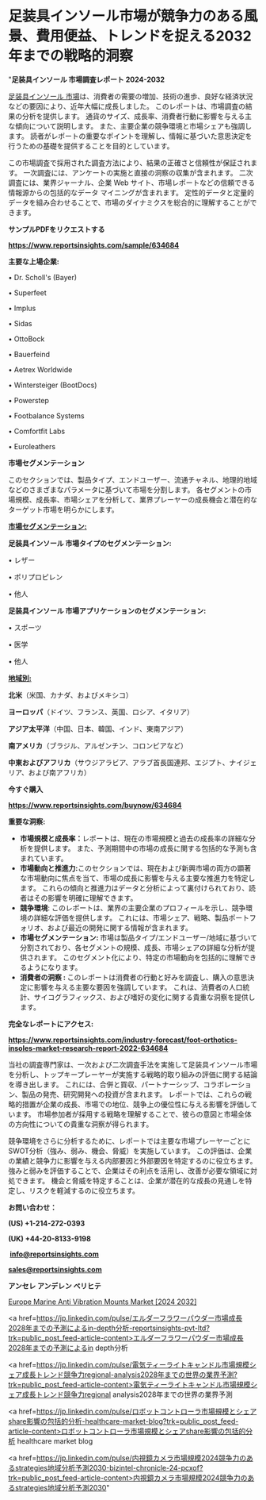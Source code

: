 # 足装具インソール市場が競争力のある風景、費用便益、トレンドを捉える2032年までの戦略的洞察

"<strong>足装具インソール 市場調査レポート 2024-2032</strong>

<a href=https://www.reportsinsights.com/sample/634684>足装具インソール 市場</a>は、消費者の需要の増加、技術の進歩、良好な経済状況などの要因により、近年大幅に成長しました。 このレポートは、市場調査の結果の分析を提供します。 通貨のサイズ、成長率、消費者行動に影響を与える主な傾向について説明します。 また、主要企業の競争環境と市場シェアも強調します。 読者がレポートの重要なポイントを理解し、情報に基づいた意思決定を行うための基礎を提供することを目的としています。

この市場調査で採用された調査方法により、結果の正確さと信頼性が保証されます。 一次調査には、アンケートの実施と直接の洞察の収集が含まれます。 二次調査には、業界ジャーナル、企業 Web サイト、市場レポートなどの信頼できる情報源からの包括的なデータ マイニングが含まれます。 定性的データと定量的データを組み合わせることで、市場のダイナミクスを総合的に理解することができます。

<strong><b>サンプルPDFをリクエストする</b></strong>

<a href=https://www.reportsinsights.com/sample/634684><strong><u>https://www.reportsinsights.com/sample/634684</u></strong></a>

<strong>主要な上場企業:</strong>

• Dr. Scholl's (Bayer)

• Superfeet

• Implus

• Sidas

• OttoBock

• Bauerfeind

• Aetrex Worldwide

• Wintersteiger (BootDocs)

• Powerstep

• Footbalance Systems

• Comfortfit Labs

• Euroleathers

<strong>市場セグメンテーション</strong>

このセクションでは、製品タイプ、エンドユーザー、流通チャネル、地理的地域などのさまざまなパラメータに基づいて市場を分割します。 各セグメントの市場規模、成長率、市場シェアを分析して、業界プレーヤーの成長機会と潜在的なターゲット市場を明らかにします。

<strong><u>市場セグメンテーション</u></strong><strong><u>:</u></strong>

<strong>足装具インソール 市場タイプのセグメンテーション:</strong>

• レザー

• ポリプロピレン

• 他人

<strong>足装具インソール 市場アプリケーションのセグメンテーション:</strong>

• スポーツ

• 医学

• 他人

<strong><u>地域別</u></strong><strong><u>:</u></strong>

<strong>北米</strong>（米国、カナダ、およびメキシコ）

<strong>ヨーロッパ</strong>（ドイツ、フランス、英国、ロシア、イタリア）

<strong>アジア太平洋</strong>（中国、日本、韓国、インド、東南アジア）

<strong>南アメリカ</strong>（ブラジル、アルゼンチン、コロンビアなど）

<strong>中東およびアフリカ</strong>（サウジアラビア、アラブ首長国連邦、エジプト、ナイジェリア、および南アフリカ）

<strong>今すぐ購入</strong>

<a href=https://www.reportsinsights.com/buynow/634684><strong><u>https://www.reportsinsights.com/buynow/634684</u></strong></a>

<strong>重要な洞察:</strong>
<ul>
  <li><strong>市場規模と成長率：</strong>レポートは、現在の市場規模と過去の成長率の詳細な分析を提供します。 また、予測期間中の市場の成長に関する包括的な予測も含まれています。</li>
  <li><strong>市場動向と推進力:</strong>このセクションでは、現在および新興市場の両方の顕著な市場動向に焦点を当て、市場の成長に影響を与える主要な推進力を特定します。 これらの傾向と推進力はデータと分析によって裏付けられており、読者はその影響を明確に理解できます。</li>
  <li><strong>競争環境</strong>: このレポートは、業界の主要企業のプロフィールを示し、競争環境の詳細な評価を提供します。 これには、市場シェア、戦略、製品ポートフォリオ、および最近の開発に関する情報が含まれます。</li>
  <li><strong>市場セグメンテーション: </strong>市場は製品タイプ/エンドユーザー/地域に基づいて分割されており、各セグメントの規模、成長、市場シェアの詳細な分析が提供されます。 このセグメント化により、特定の市場動向を包括的に理解できるようになります。</li>
  <li><strong>消費者の洞察 : </strong>このレポートは消費者の行動と好みを調査し、購入の意思決定に影響を与える主要な要因を強調しています。 これは、消費者の人口統計、サイコグラフィックス、および嗜好の変化に関する貴重な洞察を提供します。</li>
</ul>
<strong>完全なレポートにアクセス:</strong>

<a href=https://www.reportsinsights.com/industry-forecast/foot-orthotics-insoles-market-research-report-2022-634684><strong><u><b>https://www.reportsinsights.com/industry-forecast/foot-orthotics-insoles-market-research-report-2022-634684</b></u></strong></a>

当社の調査専門家は、一次および二次調査手法を実施して足装具インソール市場を分析し、トップキープレーヤーが実施する戦略的取り組みの評価に関する結論を導き出します。 これには、合併と買収、パートナーシップ、コラボレーション、製品の発売、研究開発への投資が含まれます。 レポートでは、これらの戦略的措置が企業の成長、市場での地位、競争上の優位性に与える影響を評価しています。 市場参加者が採用する戦略を理解することで、彼らの意図と市場全体の方向性についての貴重な洞察が得られます。

競争環境をさらに分析するために、レポートでは主要な市場プレーヤーごとにSWOT分析（強み、弱み、機会、脅威）を実施しています。 この評価は、企業の業績と競争力に影響を与える内部要因と外部要因を特定するのに役立ちます。 強みと弱みを評価することで、企業はその利点を活用し、改善が必要な領域に対処できます。 機会と脅威を特定することは、企業が潜在的な成長の見通しを特定し、リスクを軽減するのに役立ちます。

<strong>お問い合わせ：</strong>

<strong>(US) +1-214-272-0393</strong>

<strong>(UK) +44-20-8133-9198</strong>

<strong> </strong><a href=info@reportsinsights.com><strong><u>info@reportsinsights.com</u></strong></a>

<a href=sales@reportsinsights.com><strong><u>sales@reportsinsights.com</u></strong></a>

<strong>アンセレ アンデレン ベリヒテ</strong>

<a href=https://www.linkedin.com/pulse/europe-marine-anti-vibration-mounts-markets-2024-sdl6f/>Europe Marine Anti Vibration Mounts Market [2024 2032]</a>

<a href=https://jp.linkedin.com/pulse/エルダーフラワーパウダー市場成長2028年までの予測によるin-depth分析-reportsinsights-pvt-ltd?trk=public_post_feed-article-content>エルダーフラワーパウダー市場成長2028年までの予測によるin depth分析</a>

<a href=https://jp.linkedin.com/pulse/電気ティーライトキャンドル市場規模シェア成長トレンド競争力regional-analysis2028年までの世界の業界予測?trk=public_post_feed-article-content>電気ティーライトキャンドル市場規模シェア成長トレンド競争力regional analysis2028年までの世界の業界予測</a>

<a href=https://jp.linkedin.com/pulse/ロボットコントローラ市場規模とシェアshare影響の包括的分析-healthcare-market-blog?trk=public_post_feed-article-content>ロボットコントローラ市場規模とシェアshare影響の包括的分析 healthcare market blog</a>

<a href=https://jp.linkedin.com/pulse/内視鏡カメラ市場規模2024競争力のあるstrategies地域分析予測2030-bizintel-chronicle-24-pcxof?trk=public_post_feed-article-content>内視鏡カメラ市場規模2024競争力のあるstrategies地域分析予測2030</a>"
